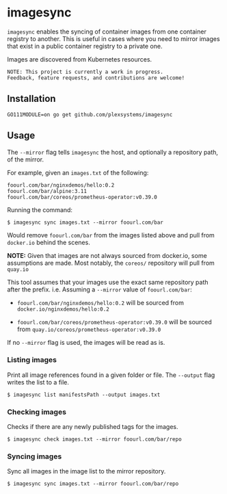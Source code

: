 # imagesync

`imagesync` enables the syncing of container images from one container registry to another. This is useful in cases where you need to mirror images that exist in a public container registry to a private one.

Images are discovered from Kubernetes resources.

```
NOTE: This project is currently a work in progress. 
Feedback, feature requests, and contributions are welcome!
```

## Installation

`GO111MODULE=on go get github.com/plexsystems/imagesync`

## Usage

The `--mirror` flag tells `imagesync` the host, and optionally a repository path, of the mirror.

For example, given an `images.txt` of the following:

```text
foourl.com/bar/nginxdemos/hello:0.2
foourl.com/bar/alpine:3.11
foourl.com/bar/coreos/prometheus-operator:v0.39.0
```

Running the command:

```console
$ imagesync sync images.txt --mirror foourl.com/bar
```

Would remove `foourl.com/bar` from the images listed above and pull from `docker.io` behind the scenes.

**NOTE:** Given that images are not always sourced from docker.io, some assumptions are made. Most notably, the `coreos/` repository will pull from `quay.io`

This tool assumes that your images use the exact same repository path after the prefix. i.e. Assuming a `--mirror` value of `foourl.com/bar`:

- `foourl.com/bar/nginxdemos/hello:0.2` will be sourced from `docker.io/nginxdemos/hello:0.2`

- `foourl.com/bar/coreos/prometheus-operator:v0.39.0` will be sourced from `quay.io/coreos/prometheus-operator:v0.39.0`

If no `--mirror` flag is used, the images will be read as is.

### Listing images

Print all image references found in a given folder or file. The `--output` flag writes the list to a file.

```console
$ imagesync list manifestsPath --output images.txt
```

### Checking images

Checks if there are any newly published tags for the images.

```console
$ imagesync check images.txt --mirror foourl.com/bar/repo
```

### Syncing images

Sync all images in the image list to the mirror repository.

```console
$ imagesync sync images.txt --mirror foourl.com/bar/repo
```